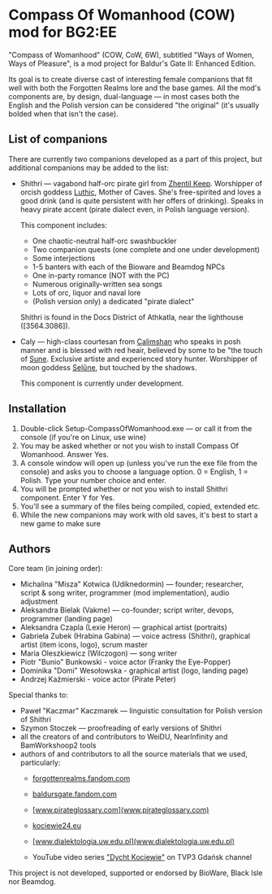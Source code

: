 Compass Of Womanhood (COW) mod for BG2:EE
=========================================

"Compass of Womanhood" (COW, CoW, 6W), subtitled "Ways of Women, Ways of Pleasure", is a mod project for Baldur's Gate II: Enhanced Edition.

Its goal is to create diverse cast of interesting female companions that fit well with both the Forgotten Realms lore and the base games. All the mod's components are, by design, dual-language — in most cases both the English and the Polish version can be considered "the original" (it's usually bolded when that isn't the case).

List of companions
------------------

There are currently two companions developed as a part of this project, but additional companions may be added to the list:

*   Shithri — vagabond half-orc pirate girl from [Zhentil Keep](https://forgottenrealms.fandom.com/wiki/Zhentil_Keep). Worshipper of orcish goddess [Luthic](https://forgottenrealms.fandom.com/wiki/Luthic), Mother of Caves. She's free-spirited and loves a good drink (and is quite persistent with her offers of drinking). Speaks in heavy pirate accent (pirate dialect even, in Polish language version).

    This component includes:

    *   One chaotic-neutral half-orc swashbuckler
    *   Two companion quests (one complete and one under development)
    *   Some interjections
    *   1-5 banters with each of the Bioware and Beamdog NPCs
    *   One in-party romance (NOT with the PC)
    *   Numerous originally-written sea songs
    *   Lots of orc, liquor and naval lore
    *   (Polish version only) a dedicated "pirate dialect"


    Shithri is found in the Docs District of Athkatla, near the lighthouse (\[3564.3086\]).

*   Caly — high-class courtesan from [Calimshan](https://forgottenrealms.fandom.com/wiki/Calimshan) who speaks in posh manner and is blessed with red heair, believed by some to be "the touch of [Sune](https://forgottenrealms.fandom.com/wiki/Sune). Exclusive artiste and experienced story hunter. Worshipper of moon goddess [Selûne](https://forgottenrealms.fandom.com/wiki/Sel%C3%BBne), but touched by the shadows.

    This component is currently under development.

Installation
------------

1.  Double-click Setup-CompassOfWomanhood.exe — or call it from the console (if you're on Linux, use wine)
2.  You may be asked whether or not you wish to install Compass Of Womanhood. Answer Yes.
3.  A console window will open up (unless you've run the exe file from the console) and asks you to choose a language option. 0 = English, 1 = Polish. Type your number choice and enter.
4.  You will be prompted whether or not you wish to install Shithri component. Enter Y for Yes.
5.  You'll see a summary of the files being compiled, copied, extended etc.
6.  While the new companions may work with old saves, it's best to start a new game to make sure

Authors
-------

Core team (in joining order):

*   Michalina "Misza" Kotwica (Udiknedormin) — founder; researcher, script & song writer, programmer (mod implementation), audio adjustment
*   Aleksandra Bielak (Vakme) — co-founder; script writer, devops, programmer (landing page)
*   Aleksandra Czapla (Lexie Heron) — graphical artist (portraits)
*   Gabriela Zubek (Hrabina Gabina) — voice actress (Shithri), graphical artist (item icons, logo), scrum master
*   Maria Oleszkiewicz (Wilczogon) — song writer
*   Piotr "Bunio" Bunkowski - voice actor (Franky the Eye-Popper)
*   Dominika "Domi" Wesołowska - graphical artist (logo, landing page)
*   Andrzej Kaźmierski - voice actor (Pirate Peter)

Special thanks to:

*   Paweł "Kaczmar" Kaczmarek — linguistic consultation for Polish version of Shithri
*   Szymon Stoczek — proofreading of early versions of Shithri
*   all the creators of and contributors to WeiDU, NearInfinity and BamWorkshoop2 tools
*   authors of and contributors to all the source materials that we used, particularly:
    *   [forgottenrealms.fandom.com](forgottenrealms.fandom.com)
    *   [baldursgate.fandom.com](baldursgate.fandom.com)

    *   [www.pirateglossary.com](www.pirateglossary.com)

    *   [kociewie24.eu](kociewie24.eu)

    *   [www.dialektologia.uw.edu.pl](www.dialektologia.uw.edu.pl)

    *   YouTube video series ["Dycht Kociewie"](https://www.youtube.com/watch?v=OAe3JrOjdDo&list=PLSfo-4cV85XquNaMbfea7lokVf10erRpI&index=30) on TVP3 Gdańsk channel

  

This project is not developed, supported or endorsed by BioWare, Black Isle nor Beamdog.
